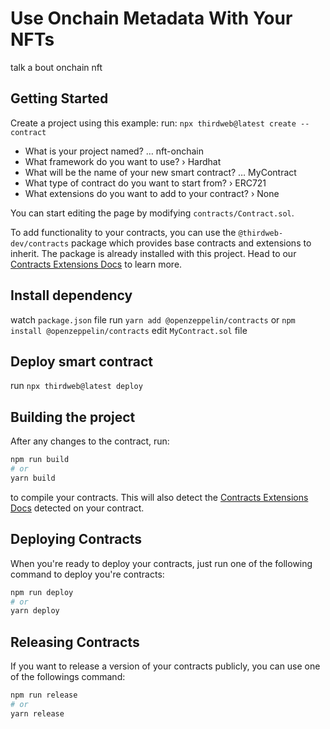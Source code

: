 # Use Onchain Metadata With Your NFTs

talk a bout onchain nft

## Getting Started

Create a project using this example:
run: `npx thirdweb@latest create --contract`

- What is your project named? … nft-onchain
- What framework do you want to use? › Hardhat
- What will be the name of your new smart contract? … MyContract
- What type of contract do you want to start from? › ERC721
- What extensions do you want to add to your contract? › None

You can start editing the page by modifying `contracts/Contract.sol`.

To add functionality to your contracts, you can use the `@thirdweb-dev/contracts` package which provides base contracts and extensions to inherit. The package is already installed with this project. Head to our [Contracts Extensions Docs](https://portal.thirdweb.com/contractkit) to learn more.

## Install dependency

watch `package.json` file
run `yarn add @openzeppelin/contracts` or `npm install @openzeppelin/contracts`
edit `MyContract.sol` file

## Deploy smart contract

run `npx thirdweb@latest deploy`

## Building the project

After any changes to the contract, run:

```bash
npm run build
# or
yarn build
```

to compile your contracts. This will also detect the [Contracts Extensions Docs](https://portal.thirdweb.com/contractkit) detected on your contract.

## Deploying Contracts

When you're ready to deploy your contracts, just run one of the following command to deploy you're contracts:

```bash
npm run deploy
# or
yarn deploy
```

## Releasing Contracts

If you want to release a version of your contracts publicly, you can use one of the followings command:

```bash
npm run release
# or
yarn release
```
